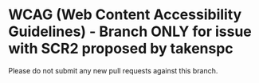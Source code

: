 WCAG (Web Content Accessibility Guidelines) - Branch ONLY for issue with SCR2 proposed by takenspc
===

Please do not submit any new pull requests against this branch.


